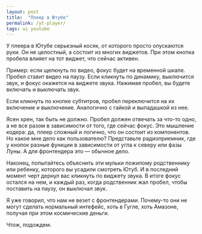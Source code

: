 ```yaml
---
layout: post
title:  "Плеер в Ютубе"
permalink: /yt-player/
tags: ui youtube
---
```


У плеера в Ютубе серьезный косяк, от которого просто опускаются руки. Он не
целостный, а состоит из многих виджетов. При этом кнопка пробела влияет на тот
виджет, что сейчас активен.

Пример: если щелкнуть по видео, фокус будет на временной шкале. Пробел ставит
видео на паузу. Если кликнуть по динамику, выключится звук, и фокус окажется на
виджете звука. Нажимая пробел, вы будете включать и выключать звук.

Если кликнуть по кнопке субтитров, пробел переключится на их включение и
выключение. Аналогично с гайкой и выпадашкой из нее.

Ясен хрен, так быть не должно. Пробел должен отвечать за что-то одно, а не все
разом в зависимости от того, где сейчас фокус. Это мышление кодера: да, плеер
сложный и логично, что он состоит из компонентов. Но какое мне дело как
пользователю? Представьте радиоприемник, где у кнопок разные функции в
зависимости от угла к северу или фазы Луны. А для фронтендера это — обычное
дело.

Наконец, попытайтесь объяснить эти мульки пожилому родственнику или ребенку,
которого вы усадили смотреть Ютуб. И в последний момент черт дернул вас кликнуть
по виджету звука. В итоге фокус остался на нем, и каждый раз, когда родственник
жал пробел, чтобы поставить на паузу, он выключал звук.

Я уже говорил, что нам не везет с фронтендерами. Почему-то они не могут сделать
нормальный интефейс, хоть в Гугле, хоть Амазоне, получая при этом космические
деньги.

Чтож, подождем.
